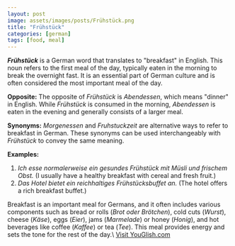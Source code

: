 ```yaml
---
layout: post
image: assets/images/posts/Frühstück.png
title: "Frühstück"
categories: [german]
tags: [food, meal]
---
```


***Frühstück*** is a German word that translates to "breakfast" in English. This noun refers to the first meal of the day, typically eaten in the morning to break the overnight fast. It is an essential part of German culture and is often considered the most important meal of the day.

**Opposite:** The opposite of *Frühstück* is *Abendessen*, which means "dinner" in English. While *Frühstück* is consumed in the morning, *Abendessen* is eaten in the evening and generally consists of a larger meal.

**Synonyms:** *Morgenessen* and *Fruhstuckzeit* are alternative ways to refer to breakfast in German. These synonyms can be used interchangeably with *Frühstück* to convey the same meaning.

**Examples:**
1. *Ich esse normalerweise ein gesundes Frühstück mit Müsli und frischem Obst.* (I usually have a healthy breakfast with cereal and fresh fruit.)
2. *Das Hotel bietet ein reichhaltiges Frühstücksbuffet an.* (The hotel offers a rich breakfast buffet.)

Breakfast is an important meal for Germans, and it often includes various components such as bread or rolls (*Brot oder Brötchen*), cold cuts (*Wurst*), cheese (*Käse*), eggs (*Eier*), jams (*Marmelade*) or honey (*Honig*), and hot beverages like coffee (*Kaffee*) or tea (*Tee*). This meal provides energy and sets the tone for the rest of the day.\ <a id="yg-widget-0" class="youglish-widget" data-query="Frühstück" data-lang="german" data-components="8412" data-auto-start="0" data-bkg-color="theme_light" data-title="How%20to%20pronounce%20Frühstück%20in%20German"  rel="nofollow" href="https://youglish.com">Visit YouGlish.com</a><script async src="https://youglish.com/public/emb/widget.js" charset="utf-8"></script>
